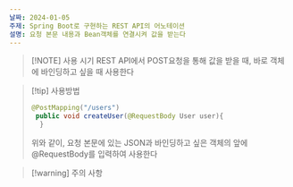 ```yaml
---
날짜: 2024-01-05
주제: Spring Boot로 구현하는 REST API의 어노테이션
설명: 요청 본문 내용과 Bean객체를 연결시켜 값을 받는다
---
```

> [!NOTE] 사용 시기
> REST API에서 POST요청을 통해 값을 받을 때, 바로 객체에 바인딩하고 싶을 때 사용한다

> [!tip] 사용방법
> ```java
> @PostMapping("/users")  
>  public void createUser(@RequestBody User user){  
 >   }
> ```
> 위와 같이, 
> 요청 본문에 있는 JSON과 바인딩하고 싶은 객체의 앞에 @RequestBody를 입력하여 사용한다

> [!warning] 주의 사항

